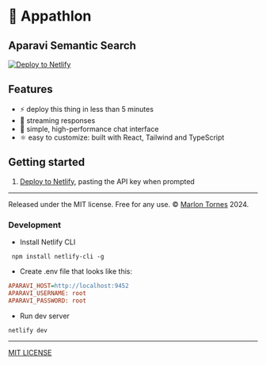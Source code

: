 # 🤖 Appathlon

## Aparavi Semantic Search

[![Deploy to Netlify](https://www.netlify.com/img/deploy/button.svg)](https://app.netlify.com/start/deploy?repository=https://github.com/mtorres-aparavi/appathlon)

## Features

- ⚡ deploy this thing in less than 5 minutes
- 🚀 streaming responses
- 💯 simple, high-performance chat interface
- ⚛️ easy to customize: built with React, Tailwind and TypeScript

## Getting started
1. [Deploy to Netlify](https://app.netlify.com/start/deploy?repository=https://github.com/mtorres-aparavi/appathlon),
   pasting the API key when prompted

---

Released under the MIT license. Free for any use. ©
[Marlon Tornes](https://github.com/mtorres-aparavi) 2024.


### Development

- Install Netlify CLI
```shell
 npm install netlify-cli -g
 ```
- Create .env file that looks like this:
```ini
APARAVI_HOST=http://localhost:9452
APARAVI_USERNAME: root
APARAVI_PASSWORD: root
```

- Run dev server
```shell
netlify dev
```

---

[MIT LICENSE](LICENSE.md)
  
